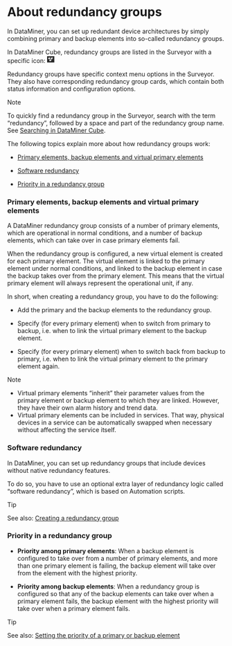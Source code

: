 # About redundancy groups

In DataMiner, you can set up redundant device architectures by simply combining primary and backup elements into so-called redundancy groups.

In DataMiner Cube, redundancy groups are listed in the Surveyor with a specific icon: ![](../../images/IconRG00054.PNG)

Redundancy groups have specific context menu options in the Surveyor. They also have corresponding redundancy group cards, which contain both status information and configuration options.

> [!NOTE]
> To quickly find a redundancy group in the Surveyor, search with the term “redundancy”, followed by a space and part of the redundancy group name. See [Searching in DataMiner Cube](../../part_1/GettingStarted/Searching_in_DataMiner_Cube.md).

The following topics explain more about how redundancy groups work:

- [Primary elements, backup elements and virtual primary elements](#primary-elements-backup-elements-and-virtual-primary-elements)

- [Software redundancy](#software-redundancy)

- [Priority in a redundancy group](#priority-in-a-redundancy-group)

### Primary elements, backup elements and virtual primary elements

A DataMiner redundancy group consists of a number of primary elements, which are operational in normal conditions, and a number of backup elements, which can take over in case primary elements fail.

When the redundancy group is configured, a new virtual element is created for each primary element. The virtual element is linked to the primary element under normal conditions, and linked to the backup element in case the backup takes over from the primary element. This means that the virtual primary element will always represent the operational unit, if any.

In short, when creating a redundancy group, you have to do the following:

- Add the primary and the backup elements to the redundancy group.

- Specify (for every primary element) when to switch from primary to backup, i.e. when to link the virtual primary element to the backup element.

- Specify (for every primary element) when to switch back from backup to primary, i.e. when to link the virtual primary element to the primary element again.

> [!NOTE]
> - Virtual primary elements “inherit” their parameter values from the primary element or backup element to which they are linked. However, they have their own alarm history and trend data.
> - Virtual primary elements can be included in services. That way, physical devices in a service can be automatically swapped when necessary without affecting the service itself.

### Software redundancy

In DataMiner, you can set up redundancy groups that include devices without native redundancy features.

To do so, you have to use an optional extra layer of redundancy logic called “software redundancy”, which is based on Automation scripts.

> [!TIP]
> See also:
> [Creating a redundancy group](Creating_a_redundancy_group.md)

### Priority in a redundancy group

- **Priority among primary elements**: When a backup element is configured to take over from a number of primary elements, and more than one primary element is failing, the backup element will take over from the element with the highest priority.

- **Priority among backup elements**: When a redundancy group is configured so that any of the backup elements can take over when a primary element fails, the backup element with the highest priority will take over when a primary element fails.

> [!TIP]
> See also:
> [Setting the priority of a primary or backup element](Setting_the_priority_of_a_primary_or_backup_element.md)
